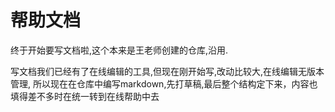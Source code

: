 # 帮助文档

终于开始要写文档啦,这个本来是王老师创建的仓库,沿用.

写文档我们已经有了在线编辑的工具,但现在刚开始写,改动比较大,在线编辑无版本管理,
所以现在在仓库中编写markdown,先打草稿,最后整个结构定下来，内容也填得差不多时在统一转到在线帮助中去




